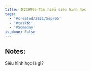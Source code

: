 ```yaml
---
title: 🛠️210905-Tìm hiểu siêu hình học
tags:
  - '#created/2021/Sep/05'
  - '#task🛠️'
  - '#Someday'
is_done: False
---
```


## Notes:
Siêu hình học là gì?
